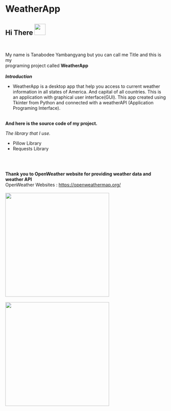 # WeatherApp
## Hi There <img src="https://media.giphy.com/media/hvRJCLFzcasrR4ia7z/giphy.gif" width="35px">
<br>


My name is Tanabodee Yambangyang but you can call me Title and this is my 
</br>
programing project called <strong> WeatherApp </strong> 
</br>
</br>
<strong>*Introduction* </strong>
* WeatherApp is a desktop app that help you access to current weather information in all states of America. And capital of all countries. This is an application with graphical user interface(GUI). This app created using Tkinter from Python and connected with a weatherAPI (Application Programing Interface).

</br>
<strong>And here is the source code of my project.</strong>
</br>


*The library that I use.* 
- Pillow Library
- Requests Library
</br>
</br>

<strong>Thank you to OpenWeather website for providing weather data and weather API</strong>
</br>
OpenWeather Websites : https://openweathermap.org/
</br>
</br>
<img src = "Screenshot_2.png" width = "325">
</br>
</br>
<img src= "Screenshot_4.png" width= "325">

